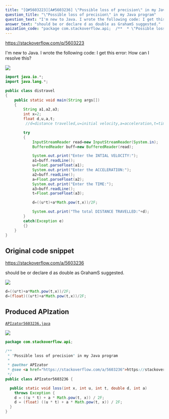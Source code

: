 ```yaml
---
title: "[Q#5603223][A#5603236] \"Possible loss of precision\" in my Java program"
question_title: "\"Possible loss of precision\" in my Java program"
question_text: "I'm new to Java. I wrote the following code: I get this error: How can I resolve this?"
answer_text: "should be or declare d as double as GrahamS suggested."
apization_code: "package com.stackoverflow.api;  /**  * \"Possible loss of precision\" in my Java program  *  * @author APIzator  * @see <a href=\"https://stackoverflow.com/a/5603236\">https://stackoverflow.com/a/5603236</a>  */ public class APIzator5603236 {    public static void loss(int x, int u, int t, double d, int a)     throws Exception {     d = ((u * t) + a * Math.pow(t, x)) / 2F;     d = (float) ((u * t) + a * Math.pow(t, x)) / 2F;   } }"
---
```


https://stackoverflow.com/q/5603223

I&#x27;m new to Java. I wrote the following code:
I get this error:
How can I resolve this?


<div class="code-logo"><img src="/stackoverflow.png" /></div>

```java
import java.io.*;
import java.lang.*;

public class distravel
{
    public static void main(String args[])
    {
        String a1,a2,a3;
        int x=2;
        float d,u,a,t;
         //d=distance travelled,u=initial velocity,a=acceleration,t=timeinterval

        try
        {
            InputStreamReader read=new InputStreamReader(System.in);
            BufferedReader buff=new BufferedReader(read);

            System.out.print("Enter the INTIAL VELOCITY:");
            a1=buff.readLine();
            u=Float.parseFloat(a1);
            System.out.print("Enter the ACCELERATION:");
            a2=buff.readLine();
            a=Float.parseFloat(a2);
            System.out.print("Enter the TIME:");
            a3=buff.readLine();
            t=Float.parseFloat(a3);

            d=((u*t)+a*Math.pow(t,x))/2F;

            System.out.print("The total DISTANCE TRAVELLED:"+d);
        }
        catch(Exception e)
        {}
    }
}
```


## Original code snippet

https://stackoverflow.com/a/5603236

should be
or declare d as double as GrahamS suggested.

<div class="code-logo"><img src="/stackoverflow.png" /></div>

```java
d=((u*t)+a*Math.pow(t,x))/2F;
d=(float)((u*t)+a*Math.pow(t,x))/2F;
```

## Produced APIzation

[`APIzator5603236.java`](https://github.com/pasqualesalza/apization-temp-data/raw/master/search/APIzator5603236.java)

<div class="code-logo"><img src="/apizator.png" /></div>

```java
package com.stackoverflow.api;

/**
 * "Possible loss of precision" in my Java program
 *
 * @author APIzator
 * @see <a href="https://stackoverflow.com/a/5603236">https://stackoverflow.com/a/5603236</a>
 */
public class APIzator5603236 {

  public static void loss(int x, int u, int t, double d, int a)
    throws Exception {
    d = ((u * t) + a * Math.pow(t, x)) / 2F;
    d = (float) ((u * t) + a * Math.pow(t, x)) / 2F;
  }
}

```